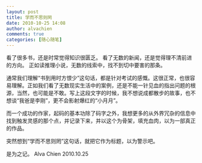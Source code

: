 ```yaml
---
layout: post
title: 学而不思则罔
date: 2010-10-25 14:08
author: alvachien
comments: true
categories: [随心随笔]
---
```

看了很多书，还是时常觉得知识很匮乏。
看了无数的新闻，还是觉得理不清前进的方向。
正如读推理小说，无数的线索中，找不到切中要害的那条。

通常我们理解“书到用时方恨少”这句话，都是针对考试的感慨。这很正常，也很容易理解。正如我们看了无数现实生活中的案例，还是不能一针见血的指出问题的根源，当然，也可能是不敢。写上这段文字的时候，我不想说成都散步的故事，也不想谈“我爸是李刚”，更不会影射爆红的“小月月”。

而一个成功的作家，起码的基本功除了码字之外，我想更多的从外界冗杂的信息中找到触发灵感的那个点，并记录下来，并以这个为骨架，填充血肉，以为一部真正的作品。

突然想到“学而不思则罔”这句话，就把它作为标题，以为警示吧。

是为之记。
Alva Chien
2010.10.25
